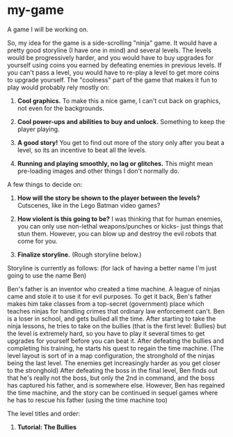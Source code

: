 # my-game
A game I will be working on.

So, my idea for the game is a side-scrolling "ninja" game. It would have a pretty good storyline (I have one in mind) and several levels. The levels would be progressively harder, and you would have to buy upgrades for yourself using coins you earned by defeating enemies in previous levels. If you can't pass a level, you would have to re-play a level to get more coins to upgrade yourself. The "coolness" part of the game that makes it fun to play would probably rely mostly on:

1. **Cool graphics.** To make this a nice game, I can't cut back on graphics, not even for the backgrounds.

2. **Cool power-ups and abilities to buy and unlock.** Something to keep the player playing.

3. **A good story!** You get to find out more of the story only after you beat a level, so its an incentive to beat all the levels.

4. **Running and playing smoothly, no lag or glitches.** This might mean pre-loading images and other things I don't normally do.


A few things to decide on:

1. **How will the story be shown to the player between the levels?** Cutscenes, like in the Lego Batman video games?

2. **How violent is this going to be?** I was thinking that for human enemies, you can only use non-lethal weapons/punches or kicks- just things that stun them. However, you can blow up and destroy the evil robots that come for you.

3. **Finalize storyline.** (Rough storyline below.)

Storyline is currently as follows: (for lack of having a better name I'm just going to use the name Ben)

Ben's father is an inventor who created a time machine. A league of ninjas came and stole it to use it for evil purposes. To get it back, Ben's father makes him take classes from a top-secret (government) place which teaches ninjas for handling crimes that ordinary law enforcement can't. Ben is a loser in school, and gets bullied all the time. After starting to take the ninja lessons, he tries to take on the bullies (that is the first level: Bullies) but the level is extremely hard, so you have to play it several times to get upgrades for yourself before you can beat it. After defeating the bullies and completing his training, he starts his quest to regain the time machine. (The level layout is sort of in a map configuration, the stronghold of the ninjas being the last level. The enemies get increasingly harder as you get closer to the stronghold) After defeating the boss in the final level, Ben finds out that he's really not the boss, but only the 2nd in command, and the boss has captured his father, and is somewhere else. However, Ben has regained the time machine, and the story can be continued in sequel games where he has to rescue his father (using the time machine too)

The level titles and order:

1. **Tutorial: The Bullies**
